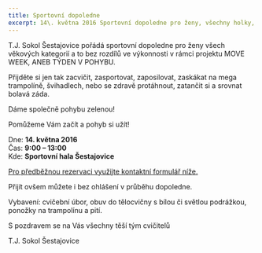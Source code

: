 ```yaml
---
title: Sportovní dopoledne
excerpt: 14\. května 2016 Sportovní dopoledne pro ženy, všechny holky, sokolky i nesokolky!
---
```


T.J. Sokol Šestajovice pořádá sportovní dopoledne pro ženy všech věkových kategorií a to bez rozdílů ve výkonnosti v rámci projektu MOVE WEEK, ANEB TÝDEN V POHYBU.

Přijděte si jen tak zacvičit, zasportovat, zaposilovat, zaskákat na mega trampolíně, švihadlech, nebo se zdravě protáhnout, zatančit si a srovnat bolavá záda.

Dáme společně pohybu zelenou! 

Pomůžeme Vám začít a pohyb si užít!

Dne: **14. května 2016**  
Čas: **9:00 – 13:00**  
Kde: **Sportovní hala Šestajovice**

[Pro předběžnou rezervaci využijte kontaktní formulář níže.](#f)

Přijít ovšem můžete i bez ohlášení v průběhu dopoledne.

Vybavení: cvičební úbor, obuv do tělocvičny s bílou či světlou podrážkou, ponožky na trampolínu a pití.

S pozdravem se na Vás všechny těší tým cvičitelů 

T.J. Sokol Šestajovice
